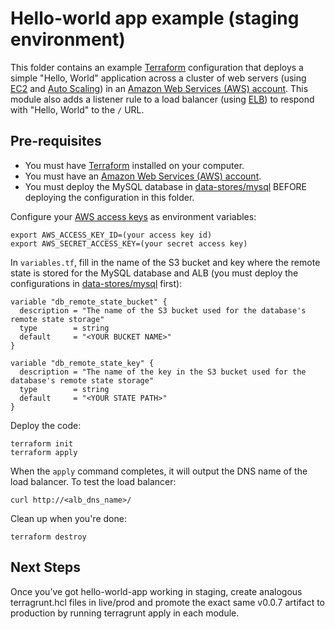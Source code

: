 # Hello-world app example (staging environment)

This folder contains an example [Terraform](https://www.terraform.io/) configuration that deploys a simple "Hello, 
World" application across a cluster of web servers (using [EC2](https://aws.amazon.com/ec2/) and 
[Auto Scaling](https://aws.amazon.com/autoscaling/)) in an [Amazon Web Services (AWS) account](http://aws.amazon.com/). 
This module also adds a listener rule to a load balancer (using [ELB](https://aws.amazon.com/elasticloadbalancing/)) 
to respond with "Hello, World" to the `/` URL. 

## Pre-requisites

* You must have [Terraform](https://www.terraform.io/) installed on your computer. 
* You must have an [Amazon Web Services (AWS) account](http://aws.amazon.com/).
* You must deploy the MySQL database in [data-stores/mysql](../../data-stores/mysql) BEFORE deploying the configuration 
  in this folder. 

Configure your [AWS access 
keys](http://docs.aws.amazon.com/general/latest/gr/aws-sec-cred-types.html#access-keys-and-secret-access-keys) as 
environment variables:

```
export AWS_ACCESS_KEY_ID=(your access key id)
export AWS_SECRET_ACCESS_KEY=(your secret access key)
```

In `variables.tf`, fill in the name of the S3 bucket and key where the remote state is stored for the MySQL database 
and ALB (you must deploy the configurations in [data-stores/mysql](../../data-stores/mysql) first):

```hcl
variable "db_remote_state_bucket" {
  description = "The name of the S3 bucket used for the database's remote state storage"
  type        = string
  default     = "<YOUR BUCKET NAME>"
}

variable "db_remote_state_key" {
  description = "The name of the key in the S3 bucket used for the database's remote state storage"
  type        = string
  default     = "<YOUR STATE PATH>"
}
```

Deploy the code:

```
terraform init
terraform apply
```

When the `apply` command completes, it will output the DNS name of the load balancer. To test the load balancer:

```
curl http://<alb_dns_name>/
```

Clean up when you're done:

```
terraform destroy
```

## Next Steps 

Once you’ve got hello-world-app working in staging, create analogous terragrunt.hcl 
files in live/prod and promote the exact same v0.0.7 artifact to production by running terragrunt apply in each module.
